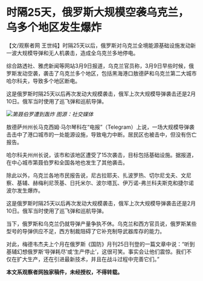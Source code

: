 # 时隔25天，俄罗斯大规模空袭乌克兰，乌多个地区发生爆炸

【文/观察者网 王世纯】时隔25天以后，俄罗斯对乌克兰全境能源基础设施发动新一波大规模导弹和无人机袭击，造成全乌克兰多地停电。

综合路透社、雅虎新闻等网站3月9日报道，乌克兰官员称，3月9日早些时候，俄罗斯发动空袭，袭击了乌克兰多个地区，包括黑海港口敖德萨和乌克兰第二大城市哈尔科夫，导致多个地区断电。

这是俄罗斯时隔25天以后再次发动大规模袭击，俄军上次大规模导弹袭击还是2月10日。俄军当时使用了巡飞弹和巡航导弹。

![](https://inews.gtimg.com/newsapp_bt/0/15724750032/1000)_第聂伯罗遭到轰炸 图源：社交媒体_

敖德萨州州长马克西姆·马尔琴科在“电报”（Telegram）上说，一场大规模导弹袭击击中了港口城市的一处能源设施，导致电力中断。居民区也被击中，但没有伤亡报告。

哈尔科夫州州长说，该市和该地区遭受了15次袭击，目标包括基础设施。据报道，在中心城市第聂伯罗和全国各地也发生了其他袭击。

除此以外，乌克兰各地市民报告说，尼古拉耶夫、扎波罗热、切尔尼戈夫、文尼察、基辅、赫梅利尼茨基、日托米尔、波尔塔瓦、伊万诺-弗兰科夫斯克和捷尔诺波尔发生爆炸。

这是俄罗斯时隔25天以后再次发动大规模袭击，俄军上次大规模导弹袭击还是2月10日。俄军当时使用了巡飞弹和巡航导弹。

当下，俄罗斯和乌克兰仍就导弹产量争执不休。乌克兰和西方官员说，俄罗斯某些型号的导弹供应不足，西方制裁阻碍了它补充制导武器库存的能力。

对此，梅德韦杰夫上个月在俄罗斯《国防》月刊25日刊登的一篇文章中说：“听到基辅幻想俄罗斯‘导弹耗尽’或‘生产停止’，这很可笑。事实会让他们震惊。我们不仅在扩大生产，还在引进最新技术，并且在战斗过程中完善它们。”

**本文系观察者网独家稿件，未经授权，不得转载。**

